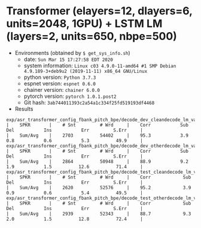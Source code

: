 # Transformer (elayers=12, dlayers=6, units=2048, 1GPU) + LSTM LM (layers=2, units=650, nbpe=500)
- Environments (obtained by `$ get_sys_info.sh`)
    - date: `Sun Mar 15 17:27:58 EDT 2020`
    - system information: `Linux c03 4.9.0-11-amd64 #1 SMP Debian 4.9.189-3+deb9u2 (2019-11-11) x86_64 GNU/Linux`
    - python version: `Python 3.7.3`
    - espnet version: `espnet 0.6.0`
    - chainer version: `chainer 6.0.0`
    - pytorch version: `pytorch 1.0.1.post2`
    - Git hash: `3ab744011393c2a54a1c334f25fd519193df4468`
- Results
```
exp/asr_transformer_config_fbank_pitch_bpe/decode_dev_cleandecode_lm_valid.loss.best_asr_model_valid.loss.ave/score_wer/result.txt
|    SPKR       |    # Snt         # Wrd     |    Corr           Sub           Del           Ins           Err         S.Err     |
|    Sum/Avg    |    2703          54402     |    95.3           3.9           0.8           0.6           5.3          49.9     |
exp/asr_transformer_config_fbank_pitch_bpe/decode_dev_otherdecode_lm_valid.loss.best_asr_model_valid.loss.ave/score_wer/result.txt
|    SPKR       |    # Snt         # Wrd     |    Corr           Sub           Del           Ins           Err         S.Err     |
|    Sum/Avg    |    2864          50948     |    88.9           9.2           1.9           1.5          12.6          71.4     |
exp/asr_transformer_config_fbank_pitch_bpe/decode_test_cleandecode_lm_valid.loss.best_asr_model_valid.loss.ave/score_wer/result.txt
|    SPKR       |    # Snt         # Wrd     |    Corr            Sub           Del           Ins           Err         S.Err     |
|    Sum/Avg    |    2620          52576     |    95.2            3.9           0.9           0.6           5.4          49.5     |
exp/asr_transformer_config_fbank_pitch_bpe/decode_test_otherdecode_lm_valid.loss.best_asr_model_valid.loss.ave/score_wer/result.txt
|    SPKR       |    # Snt         # Wrd     |    Corr            Sub           Del           Ins           Err         S.Err     |
|    Sum/Avg    |    2939          52343     |    88.7            9.3           2.0           1.5          12.8          72.4     |
```
